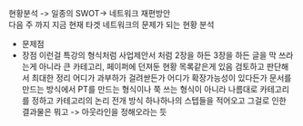 현황분석 -> 일종의 SWOT-> 네트워크 재편방안  
다음 주 까지 지금 현재 타겟 네트워크의 문제가 되는 현황 분석
- 문제점
- 장점
이런걸 특강의 형식처럼 사업제안서 처럼
2장을 하든 3장을 하든
글을 막 쓰라는게 아니라 큰 카테고리, 페이퍼에 던져둔 현황 목록같은게 있음 검토하고 판단해서 최대한 정리
어디가 과부하가 걸려싿든가 어디가 확장가능성이 있다든가 
문서를 만드는 방식에서 PT를 만드는 형식이나 쭉 쓰는 형식이 아니라 나름대로 카테고리를 정하고 카테고리의 논리 전개 방식 하나하나의 스텝들을 적어오고 그걸로 인한 결과물은 뭐고 -> 아웃라인을 정해오라는 듯